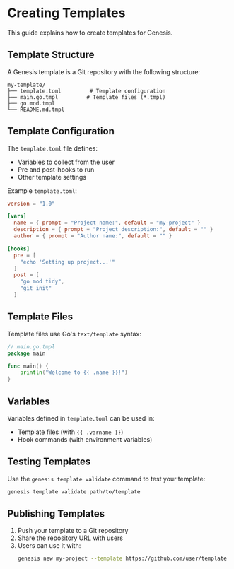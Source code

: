 # Creating Templates

This guide explains how to create templates for Genesis.

## Template Structure

A Genesis template is a Git repository with the following structure:

```
my-template/
├── template.toml         # Template configuration
├── main.go.tmpl         # Template files (*.tmpl)
├── go.mod.tmpl
└── README.md.tmpl
```

## Template Configuration

The `template.toml` file defines:
- Variables to collect from the user
- Pre and post-hooks to run
- Other template settings

Example `template.toml`:

```toml
version = "1.0"

[vars]
  name = { prompt = "Project name:", default = "my-project" }
  description = { prompt = "Project description:", default = "" }
  author = { prompt = "Author name:", default = "" }

[hooks]
  pre = [
    "echo 'Setting up project...'"
  ]
  post = [
    "go mod tidy",
    "git init"
  ]
```

## Template Files

Template files use Go's `text/template` syntax:

```go
// main.go.tmpl
package main

func main() {
    println("Welcome to {{ .name }}!")
}
```

## Variables

Variables defined in `template.toml` can be used in:
- Template files (with `{{ .varname }}`)
- Hook commands (with environment variables)

## Testing Templates

Use the `genesis template validate` command to test your template:

```bash
genesis template validate path/to/template
```

## Publishing Templates

1. Push your template to a Git repository
2. Share the repository URL with users
3. Users can use it with:
   ```bash
   genesis new my-project --template https://github.com/user/template
   ``` 